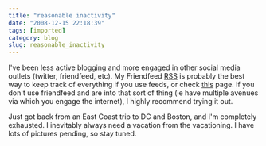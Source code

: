 ```yaml
---
title: "reasonable inactivity"
date: "2008-12-15 22:18:39"
tags: [imported]
category: blog
slug: reasonable_inactivity
---
```


I've been less active blogging and more engaged in other social media outlets (twitter, friendfeed, etc). My Friendfeed <a href="https://friendfeed.com/mphilpot?format=atom">RSS</a> is probably the best way to keep track of everything if you use feeds, or check <a href="https://blog.mcstudios.net/my-feed">this</a> page. If you don't use friendfeed and are into that sort of thing (ie have multiple avenues via which you engage the internet), I highly recommend trying it out.

Just got back from an East Coast trip to DC and Boston, and I'm completely exhausted. I inevitably always need a vacation from the vacationing. I have lots of pictures pending, so stay tuned.
